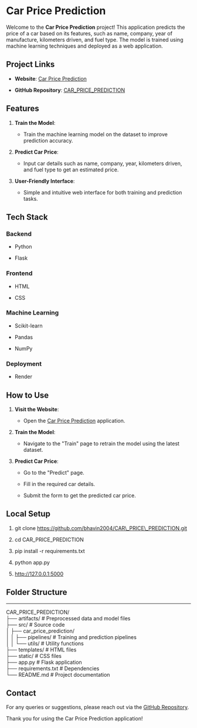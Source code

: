 Car Price Prediction
====================

Welcome to the **Car Price Prediction** project! This application predicts the price of a car based on its features, such as name, company, year of manufacture, kilometers driven, and fuel type. The model is trained using machine learning techniques and deployed as a web application.

**Project Links**
-----------------

*   **Website**: [Car Price Prediction](https://car-price-prediction-matx.onrender.com/)
    
*   **GitHub Repository**: [CAR\_PRICE\_PREDICTION](https://github.com/bhavin2004/CAR_PRICE_PREDICTION)
    

**Features**
------------

1.  **Train the Model**:
    
    *   Train the machine learning model on the dataset to improve prediction accuracy.
        
2.  **Predict Car Price**:
    
    *   Input car details such as name, company, year, kilometers driven, and fuel type to get an estimated price.
        
3.  **User-Friendly Interface**:
    
    *   Simple and intuitive web interface for both training and prediction tasks.
        

**Tech Stack**
--------------

### **Backend**

*   Python
    
*   Flask
    

### **Frontend**

*   HTML
    
*   CSS
    

### **Machine Learning**

*   Scikit-learn
    
*   Pandas
    
*   NumPy
    

### **Deployment**

*   Render
    

**How to Use**
--------------

1.  **Visit the Website**:
    
    *   Open the [Car Price Prediction](https://car-price-prediction-matx.onrender.com/) application.
        
2.  **Train the Model**:
    
    *   Navigate to the "Train" page to retrain the model using the latest dataset.
        
3.  **Predict Car Price**:
    
    *   Go to the "Predict" page.
        
    *   Fill in the required car details.
        
    *   Submit the form to get the predicted car price.
        

**Local Setup**
---------------

1.  git clone https://github.com/bhavin2004/CAR\_PRICE\_PREDICTION.git
    
2.  cd CAR\_PRICE\_PREDICTION
    
3.  pip install -r requirements.txt
    
4.  python app.py
    
5.  http://127.0.0.1:5000
    


## Folder Structure
--------------------

CAR_PRICE_PREDICTION/  
├── artifacts/              # Preprocessed data and model files  
├── src/                    # Source code  
│   ├── car_price_prediction/  
│   │   ├── pipelines/      # Training and prediction pipelines  
│   │   └── utils/          # Utility functions  
├── templates/              # HTML files  
├── static/                 # CSS files  
├── app.py                  # Flask application  
├── requirements.txt        # Dependencies  
└── README.md               # Project documentation  



**Contact**
-----------

For any queries or suggestions, please reach out via the [GitHub Repository](https://github.com/bhavin2004/CAR_PRICE_PREDICTION/issues).

Thank you for using the Car Price Prediction application!